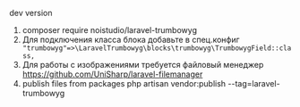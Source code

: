 dev version 
1. composer require noistudio/laravel-trumbowyg
2. Для подключения класса блока добавьте в спец.конфиг
  ` "trumbowyg"=>\LaravelTrumbowyg\blocks\trumbowyg\TrumbowygField::class,`
3. Для работы с изображениями требуется файловый менеджер https://github.com/UniSharp/laravel-filemanager
4. publish files from packages php artisan vendor:publish --tag=laravel-trumbowyg
